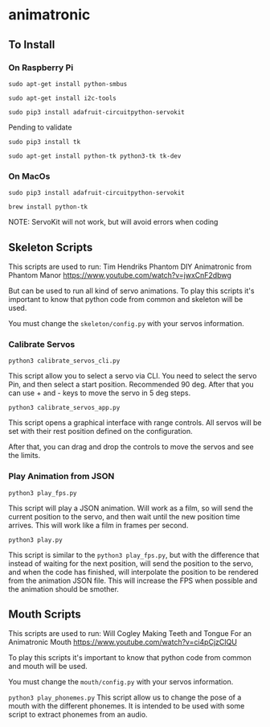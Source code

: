 # animatronic

## To Install


### On Raspberry Pi

`sudo apt-get install python-smbus`

`sudo apt-get install i2c-tools`


`sudo pip3 install adafruit-circuitpython-servokit`

Pending to validate

`sudo pip3 install tk`

`sudo apt-get install python-tk python3-tk tk-dev`


### On MacOs

`sudo pip3 install adafruit-circuitpython-servokit`

`brew install python-tk`


NOTE: ServoKit will not work, but will avoid errors when coding


## Skeleton Scripts


This scripts are used to run:
    Tim Hendriks
    Phantom DIY Animatronic from Phantom Manor
    https://www.youtube.com/watch?v=jwxCnF2dbwg

But can be used to run all kind of servo animations.
To play this scripts it's important to know that python code from common and skeleton will be used.

You must change the `skeleton/config.py` with your servos information.


### Calibrate Servos
`python3 calibrate_servos_cli.py`

This script allow you to select a servo via CLI.
You need to select the servo Pin, and then select a start position. Recommended 90 deg. After that you can use + and - keys to move the servo in 5 deg steps.


`python3 calibrate_servos_app.py`

This script opens a graphical interface with range controls. All servos will be set with their rest position defined on the configuration.

After that, you can drag and drop the controls to move the servos and see the limits.


### Play Animation from JSON
`python3 play_fps.py`

This script will play a JSON animation. Will work as a film, so will send the current position to the servo, and then wait until the new position time arrives. This will work like a film in frames per second.


`python3 play.py`

This script is similar to the `python3 play_fps.py`, but with the difference that instead of waiting for the next position, will send the position to the servo, and when the code has finished, will interpolate the position to be rendered from the animation JSON file. This will increase the FPS when possible and the animation should be smother.


## Mouth Scripts

This scripts are used to run:
    Will Cogley
    Making Teeth and Tongue For an Animatronic Mouth
    https://www.youtube.com/watch?v=ci4pCjzCIQU

To play this scripts it's important to know that python code from common and mouth will be used.

You must change the `mouth/config.py` with your servos information.

`python3 play_phonemes.py`
This script allow us to change the pose of a mouth with the different phonemes. It is intended to be used with some script to extract phonemes from an audio.
